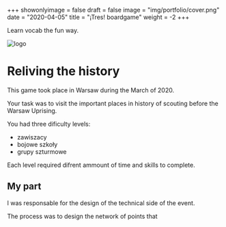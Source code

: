 +++
showonlyimage = false
draft = false
image = "img/portfolio/cover.png"
date = "2020-04-05"
title = "¡Tres! boardgame"
weight = -2
+++

Learn vocab the fun way.
<!--more-->

![logo](/img/portfolio/spacerCompressed.jpg)

# Reliving the history

This game took place in Warsaw during the March of 2020. 

Your task was to visit the important places in history of scouting before the Warsaw Uprising.

You had three dificulty levels:
* zawiszacy
* bojowe szkoły 
* grupy szturmowe



Each level required difrent ammount of time and skills to complete.

## My part

I was responsable for the design of the technical side of the event.

The process was to design the network of points that 

